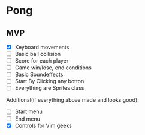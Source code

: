 # Pong

## MVP
- [X] Keyboard movements
- [ ] Basic ball collision
- [ ] Score for each player
- [ ] Game win/lose, end conditions
- [ ] Basic Soundeffects
- [ ] Start By Clicking any botton
- [ ] Everything are Sprites class

Additional(if everything above made and looks good):
- [ ] Start menu
- [ ] End menu
- [X] Controls for Vim geeks
